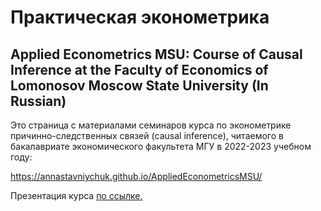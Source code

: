 # Практическая эконометрика 
## Applied Econometrics MSU: Course of Causal Inference at the Faculty of Economics of Lomonosov Moscow State University (In Russian)

Это страница с материалами семинаров курса по эконометрике причинно-следственных связей (causal inference), читаемого в бакалавриате экономического факультета МГУ в 2022-2023 учебном году:

https://annastavniychuk.github.io/AppliedEconometricsMSU/

Презентация курса [по ссылке.](https://github.com/annastavniychuk/AppliedEconometricsMSU/blob/main/Microeconometrics_advert_2022.pdf)
